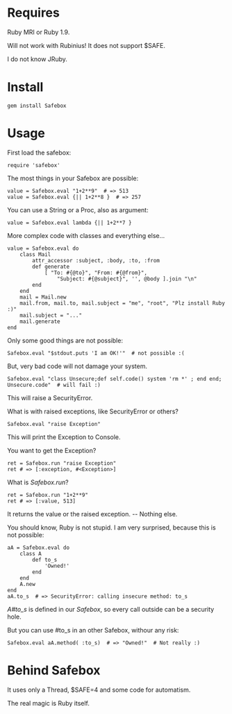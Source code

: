 Requires
========

Ruby MRI or Ruby 1.9.

Will not work with Rubinius! It does not support $SAFE.

I do not know JRuby.

Install
=======

	gem install Safebox

Usage
=====

First load the safebox:

	require 'safebox'

The most things in your Safebox are possible:

	value = Safebox.eval "1+2**9"  # => 513
	value = Safebox.eval {|| 1+2**8 }  # => 257

You can use a String or a Proc,  also as argument:

	value = Safebox.eval lambda {|| 1+2**7 }

More complex code with classes and everything else...

	value = Safebox.eval do
		class Mail
			attr_accessor :subject, :body, :to, :from
			def generate
				[ "To: #{@to}", "From: #{@from}",
					"Subject: #{@subject}", '', @body ].join "\n"
			end
		end
		mail = Mail.new
		mail.from, mail.to, mail.subject = "me", "root", "Plz install Ruby :)"
		mail.subject = "..."
		mail.generate
	end

Only some good things are not possible:

	Safebox.eval "$stdout.puts 'I am OK!'"  # not possible :(

But, very bad code will not damage your system.

	Safebox.eval "class Unsecure;def self.code() system 'rm *' ; end end; Unsecure.code"  # will fail :)

This will raise a SecurityError.

What is with raised exceptions,  like SecurityError or others?

	Safebox.eval "raise Exception"

This will print the Exception to Console.

You want to get the Exception?

	ret = Safebox.run "raise Exception"
	ret # => [:exception, #<Exception>]

What is *Safebox.run*?

	ret = Safebox.run "1+2**9"
	ret # => [:value, 513]

It returns the value or the raised exception.  --  Nothing else.

You should know,  Ruby is not stupid.  I am very surprised,
because this is not possible:

	aA = Safebox.eval do
		class A
			def to_s
				'Owned!'
			end
		end
		A.new
	end
	aA.to_s  # => SecurityError: calling insecure method: to_s

*A#to_s* is defined in our *Safebox*,  so every call outside can be a security hole.

But you can use #to_s in an other Safebox, withour any risk:

	Safebox.eval aA.method( :to_s)  # => "Owned!"  # Not really :)

Behind Safebox
==============

It uses only a Thread,  $SAFE=4 and  some code for automatism.

The real magic is Ruby itself.
